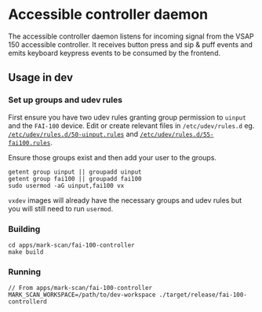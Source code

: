# Accessible controller daemon

The accessible controller daemon listens for incoming signal from the VSAP 150
accessible controller. It receives button press and sip & puff events and emits
keyboard keypress events to be consumed by the frontend.

## Usage in dev

### Set up groups and udev rules

First ensure you have two udev rules granting group permission to `uinput` and
the `FAI-100` device. Edit or create relevant files in `/etc/udev/rules.d` eg.
[`/etc/udev/rules.d/50-uinput.rules`](https://github.com/votingworks/vxsuite-complete-system/blob/main/config/50-uinput.rules)
and
[`/etc/udev/rules.d/55-fai100.rules`](https://github.com/votingworks/vxsuite-complete-system/blob/main/config/55-fai100.rules).

Ensure those groups exist and then add your user to the groups.

```
getent group uinput || groupadd uinput
getent group fai100 || groupadd fai100
sudo usermod -aG uinput,fai100 vx
```

`vxdev` images will already have the necessary groups and udev rules but you
will still need to run `usermod`.

### Building

```
cd apps/mark-scan/fai-100-controller
make build
```

### Running

```
// From apps/mark-scan/fai-100-controller
MARK_SCAN_WORKSPACE=/path/to/dev-workspace ./target/release/fai-100-controllerd
```
